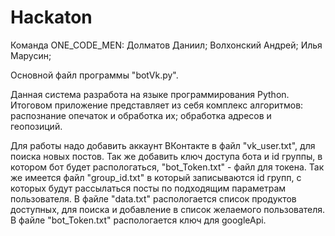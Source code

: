 # Hackaton

Команда ONE_CODE_MEN:
Долматов Даниил;
Волхонский Андрей;
Илья Марусин;
  
Основной файл программы "botVk.py".

Данная система разработа на языке программирования Python. Итоговом приложение представляет из себя комплекс алгоритмов:
распознание опечаток и обработка их;
обработка адресов и геопозиций.

Для работы надо добавить аккаунт ВКонтакте в файл "vk_user.txt", для поиска новых постов. 
Так же добавить ключ доступа бота и id группы, в котором бот будет распологаться, "bot_Token.txt" - файл для токена. 
Так же имеется файл "group_id.txt" в который записываются id групп, с которых будут рассылаться посты по подходящим параметрам пользователя. 
В файле "data.txt" распологается список продуктов доступных, для поиска и добавление в список желаемого пользователя.
В файле "bot_Token.txt" распологается ключ для googleApi.
